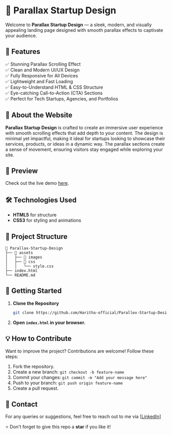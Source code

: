 # 🚀 Parallax Startup Design

Welcome to **Parallax Startup Design** — a sleek, modern, and visually appealing landing page designed with smooth parallax effects to captivate your audience.

## 🌟 Features
✅ Stunning Parallax Scrolling Effect  
✅ Clean and Modern UI/UX Design  
✅ Fully Responsive for All Devices  
✅ Lightweight and Fast Loading  
✅ Easy-to-Understand HTML & CSS Structure  
✅ Eye-catching Call-to-Action (CTA) Sections  
✅ Perfect for Tech Startups, Agencies, and Portfolios  

## 🎯 About the Website
**Parallax Startup Design** is crafted to create an immersive user experience with smooth scrolling effects that add depth to your content. The design is minimal yet impactful, making it ideal for startups looking to showcase their services, products, or ideas in a dynamic way. The parallax sections create a sense of movement, ensuring visitors stay engaged while exploring your site.

## 📸 Preview
Check out the live demo [here](#).

## 🛠️ Technologies Used
- **HTML5** for structure
- **CSS3** for styling and animations

## 📂 Project Structure
```
📂 Parallax-Startup-Design
├── 📁 assets
│   ├── 📁 images
│   ├── 📁 css
│   │   └── style.css
├── index.html
└── README.md
```

## 🚀 Getting Started
1. **Clone the Repository**  
   ```bash
   git clone https://github.com/Haritha-official/Parallex-Startup-Design.git
   ```
2. **Open `index.html` in your browser.**

## 💡 How to Contribute
Want to improve the project? Contributions are welcome! Follow these steps:
1. Fork the repository.
2. Create a new branch: `git checkout -b feature-name`
3. Commit your changes: `git commit -m "Add your message here"`
4. Push to your branch: `git push origin feature-name`
5. Create a pull request.

## 📧 Contact
For any queries or suggestions, feel free to reach out to me via [[LinkedIn](https://www.linkedin.com/in/haritha-ganapathy-5a7720269/)]

⭐️ Don't forget to give this repo a **star** if you like it!


